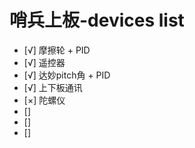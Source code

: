 # 哨兵上板-devices list

- [√] 摩擦轮 + PID
- [√] 遥控器
- [√] 达妙pitch角 + PID
- [√] 上下板通讯
- [×] 陀螺仪 
- [] 
- [] 
- [] 